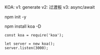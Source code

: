 KOA:
	v1: generate
	v2: 过渡板
	v3: async/await


npm init -y

npm install koa -D

```
const koa = require('koa');

let server = new koa();
server.listen(3000);
```
